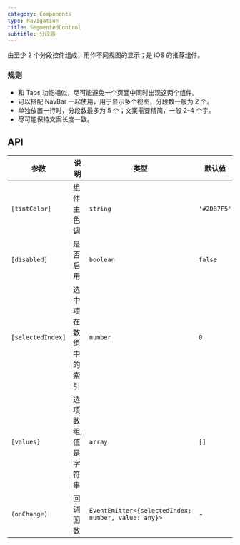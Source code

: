 ```yaml
---
category: Components
type: Navigation
title: SegmentedControl
subtitle: 分段器
---
```



由至少 2 个分段控件组成，用作不同视图的显示；是 iOS 的推荐组件。

### 规则
- 和 Tabs 功能相似，尽可能避免一个页面中同时出现这两个组件。
- 可以搭配 NavBar 一起使用，用于显示多个视图，分段数一般为 2 个。
- 单独放置一行时，分段数最多为 5 个；文案需要精简，一般 2-4 个字。
- 尽可能保持文案长度一致。

## API

参数 | 说明 | 类型 | 默认值
----|-----|------|------
| `[tintColor]` | 组件主色调 | `string` | `'#2DB7F5'` |
| `[disabled]` | 是否启用 | `boolean` | `false` |
| `[selectedIndex]` | 选中项在数组中的索引 | `number` | `0` |
| `[values]` | 选项数组,值是字符串 | `array` | `[]` |
| `(onChange)` | 回调函数 | `EventEmitter<{selectedIndex: number, value: any}>` | - |
